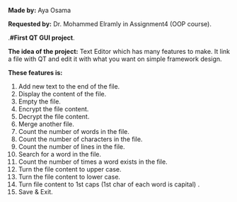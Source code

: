 **Made by:** Aya Osama 


**Requested by:** Dr. Mohammed Elramly in Assignment4 (OOP course).


.**#First QT GUI project**.


**The idea of the project:**
Text Editor which has many features to make. It link a file with QT and edit it with what you want on simple framework design.

**These features is:**

1. Add new text to the end of the file. 
2. Display the content of the file.
3. Empty the file.
4. Encrypt the file content. 
5. Decrypt the file content.
6. Merge another file.
7. Count the number of words in the file.
8. Count the number of characters in the file.
9. Count the number of lines in the file.
10. Search for a word in the file.
11. Count the number of times a word exists in the file.
12. Turn the file content to upper case.
13. Turn the file content to lower case.
14. Turn file content to 1st caps (1st char of each word is capital) .
15. Save & Exit.



